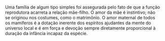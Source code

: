 ﻿Uma família de algum tipo simples foi assegurada pelo fato de que a função reprodutora acarreta a relação mãe-filho. O amor da mãe é instintivo; não se originou nos costumes, como o matrimônio. O amor maternal de todos os mamíferos é a dotação inerente dos espíritos ajudantes da mente do universo local e é em força e devoção sempre diretamente proporcional à duração da infância incapaz da espécie. 